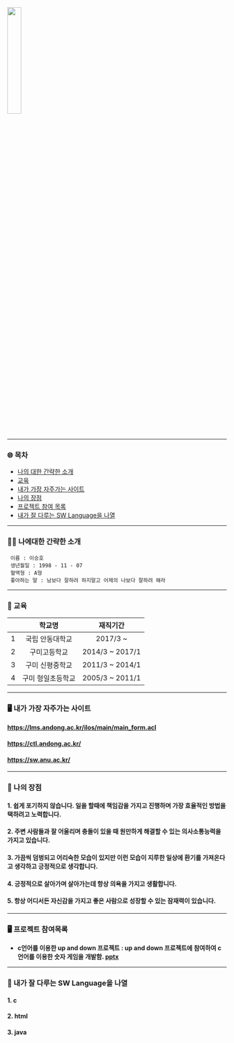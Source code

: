 
<img src = "https://user-images.githubusercontent.com/86451292/123887710-f42a6500-d98c-11eb-8ad6-715f7f32fa65.jpg" width="25%" height="25%" align="ㅣleft">

***
### 🌐 목차
- [나의 대한 간략한 소개](https://github.com/smu123/softwareFolio/blob/main/README.md#%EB%82%98%EC%97%90%EB%8C%80%ED%95%9C-%EA%B0%84%EB%9E%B5%ED%95%9C-%EC%86%8C%EA%B0%9C)
- [교육](https://github.com/smu123/softwareFolio/blob/main/README.md#%EA%B5%90%EC%9C%A1)
- [내가 가장 자주가는 사이트](https://github.com/smu123/softwareFolio/blob/main/README.md#%EB%82%B4%EA%B0%80-%EA%B0%80%EC%9E%A5-%EC%9E%90%EC%A3%BC%EA%B0%80%EB%8A%94-%EC%82%AC%EC%9D%B4%ED%8A%B8)
- [나의 장점](https://github.com/smu123/softwareFolio/blob/main/README.md#%EB%82%98%EC%9D%98-%EC%9E%A5%EC%A0%90)
- [프로젝트 참여 목록](https://github.com/smu123/softwareFolio/blob/main/README.md#%ED%94%84%EB%A1%9C%EC%A0%9D%ED%8A%B8-%EC%B0%B8%EC%97%AC%EB%AA%A9%EB%A1%9D)
- [내가 잘 다루는 SW Language을 나열](https://github.com/smu123/softwareFolio/blob/main/README.md#%EB%82%B4%EA%B0%80-%EC%9E%98-%EB%8B%A4%EB%A3%A8%EB%8A%94-sw-language%EC%9D%84-%EB%82%98%EC%97%B4)

***
### 👨‍💼 나에대한 간략한 소개
```
 이름 : 이승호
 생년월일 : 1998 - 11 - 07
 혈액형 : A형
 좋아하는 말 : 남보다 잘하려 하지말고 어제의 나보다 잘하려 해라
```
***
### 🏫 교육

| | 학교명 | 재직기간 | 
| :-: | :-: | :-: | 
| 1 | 국립 안동대학교 | 2017/3 ~ |
| 2 | 구미고등학교 | 2014/3 ~ 2017/1 | 
| 3 | 구미 신평중학교 | 2011/3 ~ 2014/1 | 
| 4 | 구미 형일초등학교 | 2005/3 ~ 2011/1 | 

***
### 🖥 내가 가장 자주가는 사이트

#### https://lms.andong.ac.kr/ilos/main/main_form.acl
#### https://ctl.andong.ac.kr/
#### https://sw.anu.ac.kr/

***
### 💪 나의 장점

#### 1. 쉽게 포기하지 않습니다. 일을 할때에 책임감을 가지고 진행하며 가장 효율적인 방법을 택하려고 노력합니다.
#### 2. 주변 사람들과 잘 어울리며 충돌이 있을 때 원만하게 해결할 수 있는 의사소통능력을 가지고 있습니다.
#### 3. 가끔씩 덤벙되고 어리숙한 모습이 있지만 이런 모습이 지루한 일상에 환기를 가져온다고 생각하고 긍정적으로 생각합니다.
#### 4. 긍정적으로 살아가며 살아가는데 항상 의욕을 가지고 생활합니다.
#### 5. 항상 어디서든 자신감을 가지고 좋은 사람으로 성장할 수 있는 잠재력이 있습니다.

***
### 🖥 프로젝트 참여목록

- __c언어를 이용한 up and down 프로젝트 : up and down 프로젝트에 참여하여 c 언어를 이용한 숫자 게임을 개발함. [pptx](https://github.com/smu123/softwareFolio/files/6737490/UP.AND.DOWN.5.24.2.pptx)__

***
### 📔 내가 잘 다루는 SW Language을 나열

#### 1. c
#### 2. html
#### 3. java

